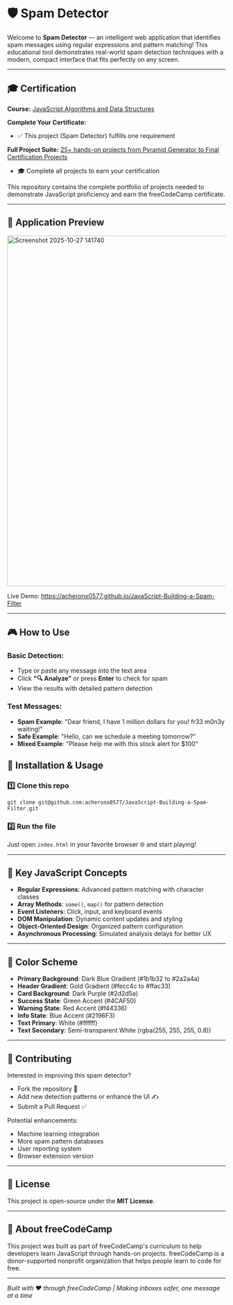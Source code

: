 # 🛡️ Spam Detector

Welcome to **Spam Detector** — an intelligent web application that identifies spam messages using regular expressions and pattern matching! This educational tool demonstrates real-world spam detection techniques with a modern, compact interface that fits perfectly on any screen.

---

## 🎓 Certification

**Course:** [JavaScript Algorithms and Data Structures](https://www.freecodecamp.org/learn/javascript-algorithms-and-data-structures-v8)

**Complete Your Certificate:**
- ✅ This project (Spam Detector) fulfills one requirement

**Full Project Suite:** [25+ hands-on projects from Pyramid Generator to Final Certification Projects](https://github.com/acheronx0577/JavaScript-Algorithms-and-Data-Structures)
- 🎓 Complete all projects to earn your certification

This repository contains the complete portfolio of projects needed to demonstrate JavaScript proficiency and earn the freeCodeCamp certificate.

---

## 📸 Application Preview

<img width="715" height="809" alt="Screenshot 2025-10-27 141740" src="https://github.com/user-attachments/assets/97262308-2771-4254-84b6-a63ad5c42ce5" />

Live Demo: https://acheronx0577.github.io/JavaScript-Building-a-Spam-Filter

---

## 🎮 How to Use

### Basic Detection:
- Type or paste any message into the text area
- Click **"🔍 Analyze"** or press **Enter** to check for spam
- View the results with detailed pattern detection

### Test Messages:
- **Spam Example**: "Dear friend, I have 1 million dollars for you! fr33 m0n3y waiting!"
- **Safe Example**: "Hello, can we schedule a meeting tomorrow?"
- **Mixed Example**: "Please help me with this stock alert for $100"

## 🧰 Installation & Usage

### 1️⃣ Clone this repo
```
git clone git@github.com:acheronx0577/JavaScript-Building-a-Spam-Filter.git
```

### 2️⃣ Run the file
Just open `index.html` in your favorite browser 🌐 and start playing!

---

## 🎯 Key JavaScript Concepts

- **Regular Expressions**: Advanced pattern matching with character classes
- **Array Methods**: `some()`, `map()` for pattern detection
- **Event Listeners**: Click, input, and keyboard events
- **DOM Manipulation**: Dynamic content updates and styling
- **Object-Oriented Design**: Organized pattern configuration
- **Asynchronous Processing**: Simulated analysis delays for better UX

---

## 🎨 Color Scheme

- **Primary Background**: Dark Blue Gradient (#1b1b32 to #2a2a4a)
- **Header Gradient**: Gold Gradient (#fecc4c to #ffac33)
- **Card Background**: Dark Purple (#2d2d5a)
- **Success State**: Green Accent (#4CAF50)
- **Warning State**: Red Accent (#f44336)
- **Info State**: Blue Accent (#2196F3)
- **Text Primary**: White (#ffffff)
- **Text Secondary**: Semi-transparent White (rgba(255, 255, 255, 0.8))

---

## 🤝 Contributing

Interested in improving this spam detector?  
- Fork the repository 🍴  
- Add new detection patterns or enhance the UI ✍️  
- Submit a Pull Request ✅  

Potential enhancements:
- Machine learning integration
- More spam pattern databases
- User reporting system
- Browser extension version

---

## 📜 License

This project is open-source under the **MIT License**.

---

## 🚀 About freeCodeCamp

This project was built as part of freeCodeCamp's curriculum to help developers learn JavaScript through hands-on projects. freeCodeCamp is a donor-supported nonprofit organization that helps people learn to code for free.

---

*Built with ❤️ through freeCodeCamp | Making inboxes safer, one message at a time*
